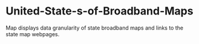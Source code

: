 # United-State-s-of-Broadband-Maps
Map displays data granularity of state broadband maps and links to the state map webpages. 
